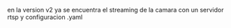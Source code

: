 en la version v2 ya se encuentra el streaming de la camara con un servidor rtsp y configuracion .yaml

